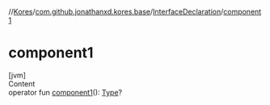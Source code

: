 //[Kores](../../index.md)/[com.github.jonathanxd.kores.base](../index.md)/[InterfaceDeclaration](index.md)/[component1](component1.md)



# component1  
[jvm]  
Content  
operator fun [component1](component1.md)(): [Type](https://docs.oracle.com/javase/8/docs/api/java/lang/reflect/Type.html)?  



